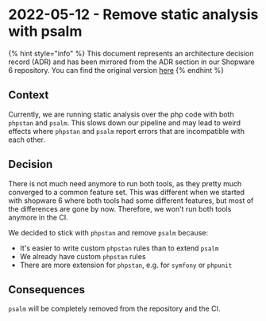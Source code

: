 # 2022-05-12 - Remove static analysis with psalm

{% hint style="info" %}
This document represents an architecture decision record (ADR) and has been mirrored from the ADR section in our Shopware 6 repository.
You can find the original version [here](https://github.com/shopware/platform/blob/trunk/resources/references/adr/workflow/2022-05-12-remove-static-analysis-with-psalm.md)
{% endhint %}

## Context
Currently, we are running static analysis over the php code with both `phpstan` and `psalm`.
This slows down our pipeline and may lead to weird effects where `phpstan` and `psalm` report errors that are incompatible with each other. 

## Decision
There is not much need anymore to run both tools, as they pretty much converged to a common feature set.
This was different when we started with shopware 6 where both tools had some different features, but most of the differences are gone by now.
Therefore, we won't run both tools anymore in the CI.

We decided to stick with `phpstan` and remove `psalm` because:
* It's easier to write custom `phpstan` rules than to extend `psalm`
* We already have custom `phpstan` rules
* There are more extension for `phpstan`, e.g. for `symfony` or `phpunit`

## Consequences
`psalm` will be completely removed from the repository and the CI.
